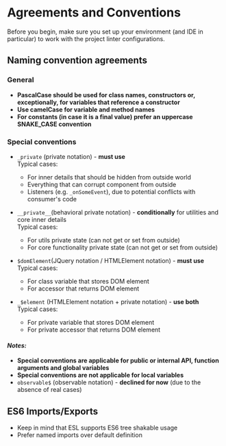 # Agreements and Conventions

Before you begin, make sure you set up your environment (and IDE in particular) 
to work with the project linter configurations. 

## Naming convention agreements

### General
- **PascalCase should be used for class names, constructors or, exceptionally, 
  for variables that reference a constructor**
- **Use camelCase for variable and method names**
- **For constants (in case it is a final value) prefer an uppercase SNAKE_CASE convention**

### Special conventions
- `_private` (private notation) - **must use**  
  Typical cases: 
  - For inner details that should be hidden from outside world
  - Everything that can corrupt component from outside
  - Listeners (e.g. `_onSomeEvent`), due to potential conflicts with consumer's code
  
- `__private__`(behavioral private notation) - **conditionally** for utilities and core inner details  
  Typical cases:
    - For utils private state (can not get or set from outside)
    - For core functionality private state (can not get or set from outside)

- `$domElement`(JQuery notation / HTMLElement notation) - **must use**
  Typical cases:
  - For class variable that stores DOM element
  - For accessor that returns DOM element

- `_$element` (HTMLElement notation + private notation) - **use both**  
  Typical cases:
  - For private variable that stores DOM element
  - For private accessor that returns DOM element
  
#### *Notes:*
- **Special conventions are applicable for public or internal API, function arguments and global variables**
- **Special conventions are not applicable for local variables**
- `observable$` (observable notation) - **declined for now** (due to the absence of real cases)

## ES6 Imports/Exports
 - Keep in mind that ESL supports ES6 tree shakable usage
 - Prefer named imports over default definition
